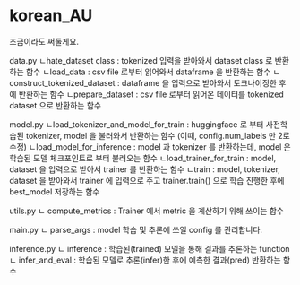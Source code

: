 # korean_AU

조금이라도 써둘게요.

data.py
ㄴhate_dataset class : tokenized 입력을 받아와서 dataset class 로 반환하는 함수
ㄴload_data : csv file 로부터 읽어와서 dataframe 을 반환하는 함수
ㄴconstruct_tokenized_dataset : dataframe 을 입력으로 받아와서 토크나이징한 후에 반환하는 함수
ㄴprepare_dataset : csv file 로부터 읽어온 데이터를 tokenized dataset 으로 반환하는 함수

model.py
ㄴload_tokenizer_and_model_for_train : huggingface 로 부터 사전학습된 tokenizer, model 을 불러와서 반환하는 함수 (이때, config.num_labels 만 2로 수정)
ㄴload_model_for_inference : model 과 tokenizer 를 반환하는데, model 은 학습된 모델 체크포인트로 부터 불러오는 함수
ㄴload_trainer_for_train : model, dataset 을 입력으로 받아서 trainer 를 반환하는 함수
ㄴtrain : model, tokenizer, dataset 을 받아와서 trainer 에 입력으로 주고 trainer.train() 으로 학습 진행한 후에 best_model 저장하는 함수

utils.py
ㄴ compute_metrics : Trainer 에서 metric 을 계산하기 위해 쓰이는 함수

main.py
ㄴ parse_args : model 학습 및 추론에 쓰일 config 를 관리합니다.

inference.py 
ㄴ inference : 학습된(trained) 모델을 통해 결과를 추론하는 function
ㄴ infer_and_eval : 학습된 모델로 추론(infer)한 후에 예측한 결과(pred) 반환하는 함수